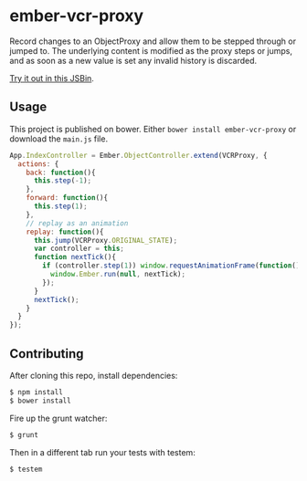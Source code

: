 ember-vcr-proxy
============

Record changes to an ObjectProxy and allow them to be stepped through or
jumped to. The underlying content is modified as the proxy steps or jumps,
and as soon as a new value is set any invalid history is discarded.

[Try it out in this JSBin](http://emberjs.jsbin.com/EJEcoxO/12/edit?html,js,output).

Usage
------------

This project is published on bower. Either `bower install ember-vcr-proxy` or
download the `main.js` file.

``` JavaScript
App.IndexController = Ember.ObjectController.extend(VCRProxy, {
  actions: {
    back: function(){
      this.step(-1);
    },
    forward: function(){
      this.step(1);
    },
    // replay as an animation
    replay: function(){
      this.jump(VCRProxy.ORIGINAL_STATE);
      var controller = this;
      function nextTick(){
        if (controller.step(1)) window.requestAnimationFrame(function(){
          window.Ember.run(null, nextTick);
        });
      }
      nextTick();
    }
  }
});
```

Contributing
------------

After cloning this repo, install dependencies:

```sh
$ npm install
$ bower install
```

Fire up the grunt watcher:

```sh
$ grunt
```

Then in a different tab run your tests with testem:

```sh
$ testem
```

